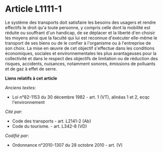 # Article L1111-1

Le système des transports doit satisfaire les besoins des usagers et rendre effectifs le droit qu'a toute personne, y compris
celle dont la mobilité est réduite ou souffrant d'un handicap, de se déplacer et la liberté d'en choisir les moyens ainsi que
la faculté qui lui est reconnue d'exécuter elle-même le transport de ses biens ou de le confier à l'organisme ou à
l'entreprise de son choix. La mise en œuvre de cet objectif s'effectue dans les conditions économiques, sociales et
environnementales les plus avantageuses pour la collectivité et dans le respect des objectifs de limitation ou de réduction
des risques, accidents, nuisances, notamment sonores, émissions de polluants et de gaz à effet de serre.

**Liens relatifs à cet article**

_Anciens textes_:

  - Loi n°82-1153 du 30 décembre 1982 - art. 1 (VT), alinéas 1 et 2, ecqc l'environnement

_Cité par_:

  - Code des transports - art. L2141-2 (Ab)
  - Code du tourisme. - art. L342-8 (VD)

_Codifié par_:

  - Ordonnance n°2010-1307 du 28 octobre 2010 - art. (V)
